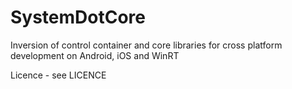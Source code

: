 SystemDotCore
=============

Inversion of control container and core libraries for cross platform development on Android, iOS and WinRT

Licence - see LICENCE

